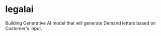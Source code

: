 # legalai
Building Generative AI model that will generate Demand letters based on Customer's input.
